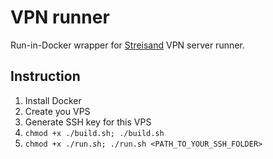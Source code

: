 # VPN runner
Run-in-Docker wrapper for [Streisand](https://github.com/StreisandEffect/streisand) VPN server runner.

## Instruction
1. Install Docker
2. Create you VPS
3. Generate SSH key for this VPS
4. ```chmod +x ./build.sh; ./build.sh```
5. ```chmod +x ./run.sh; ./run.sh <PATH_TO_YOUR_SSH_FOLDER>```